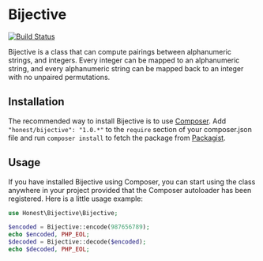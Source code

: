 # Bijective

[![Build Status](https://secure.travis-ci.org/daniel-morris/bijective.png?branch=master)](http://travis-ci.org/daniel-morris/bijective)

Bijective is a class that can compute pairings between alphanumeric strings, and
integers. Every integer can be mapped to an alphanumeric string, and every
alphanumeric string can be mapped back to an integer with no unpaired permutations.

## Installation

The recommended way to install Bijective is to use
[Composer](http://getcomposer.org/). Add `"honest/bijective": "1.0.*"` to the
`require` section of your composer.json file and run `composer install` to fetch the
package from [Packagist](https://packagist.org/packages/honest/bijective).

## Usage

If you have installed Bijective using Composer, you can start using the class
anywhere in your project provided that the Composer autoloader has been registered.
Here is a little usage example:


```php
use Honest\Bijective\Bijective;

$encoded = Bijective::encode(987656789);
echo $encoded, PHP_EOL;
$decoded = Bijective::decode($encoded);
echo $decoded, PHP_EOL;
```
